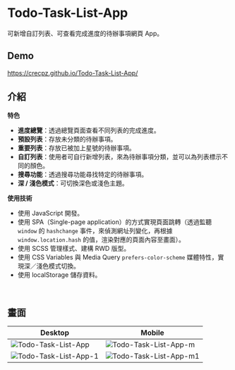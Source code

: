 # Todo-Task-List-App
可新增自訂列表、可查看完成進度的待辦事項網頁 App。
<br />

## Demo
https://crecpz.github.io/Todo-Task-List-App/
<br />

## 介紹

**特色**
- **進度總覽**：透過總覽頁面查看不同列表的完成進度。
- **預設列表**：存放未分類的待辦事項。
- **重要列表**：存放已被加上星號的待辦事項。
- **自訂列表**：使用者可自行新增列表，來為待辦事項分類，並可以為列表標示不同的顏色。
- **搜尋功能**：透過搜尋功能尋找特定的待辦事項。
- **深 / 淺色模式**：可切換深色或淺色主題。

**使用技術**
  - 使用 JavaScript 開發。
  - 使用 SPA（Single-page application）的方式實現頁面跳轉（透過監聽 `window` 的 `hashchange` 事件，來偵測網址列變化，再根據 `window.location.hash` 的值，渲染對應的頁面內容至畫面）。
  - 使用 SCSS 管理樣式、建構 RWD 版型。
  - 使用 CSS Variables 與 Media Query `prefers-color-scheme` 媒體特性，實現深／淺色模式切換。
  - 使用 localStorage 儲存資料。
  <br />

## 畫面
| Desktop | Mobile |
| ------------- | ------------- |
| ![Todo-Task-List-App](https://user-images.githubusercontent.com/81663340/205801126-1a165b07-d518-430c-8196-3d6d1770c753.png)  | ![Todo-Task-List-App-m](https://user-images.githubusercontent.com/81663340/205801139-b4e2c627-4bd3-48c2-be9c-7d0de5ef6336.png)  |
| ![Todo-Task-List-App-1](https://user-images.githubusercontent.com/81663340/205805475-f3c8ce91-8d75-47b9-81c3-091af459b58d.png) | ![Todo-Task-List-App-m1](https://user-images.githubusercontent.com/81663340/205804780-3157a965-5109-4914-b334-c55cb46e2e9e.png) |
